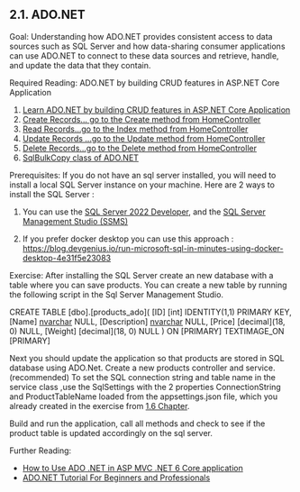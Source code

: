 ## 2.1. ADO.NET
Goal: Understanding how ADO.NET provides consistent access to data sources such as SQL Server and how data-sharing consumer applications can use ADO.NET to connect to these data sources and retrieve, handle, and update the data that they contain.

Required Reading: ADO.NET by building CRUD features in ASP.NET Core Application
1. [Learn ADO.NET by building CRUD features in ASP.NET Core Application](https://www.yogihosting.com/ado-net-aspnet-core/)
2. [Create Records... go to the Create method from HomeController](https://www.yogihosting.com/create-records-ado-net-aspnet-core/)
3. [Read Records...go to the Index method from HomeController](https://www.yogihosting.com/read-records-ado-net-aspnet-core/)
4. [Update Records ...go to the Update method from HomeController](https://www.yogihosting.com/update-records-ado-net-aspnet-core/)
5. [Delete Records...go to the Delete method from HomeController](https://www.yogihosting.com/delete-records-ado-net-aspnet-core/)
6. [SqlBulkCopy class of ADO.NET](https://www.yogihosting.com/sqlbulkcopy-class-of-ado-net/)

Prerequisites:
If you do not have an sql server installed, you will need to install a local SQL Server instance on your machine.
Here are 2 ways to install the SQL Server :
1. You can use the [SQL Server 2022 Developer](https://www.microsoft.com/en-us/sql-server/sql-server-downloads),
and the [SQL Server Management Studio (SSMS)](https://learn.microsoft.com/en-us/sql/ssms/download-sql-server-management-studio-ssms?view=sql-server-ver16)

2. If you prefer docker desktop you can use this approach : https://blog.devgenius.io/run-microsoft-sql-in-minutes-using-docker-desktop-4e31f5e23083

Exercise:
After installing the SQL Server create an new database with a table where you can save products.
You can create a new table by running the following script in the Sql Server Management Studio.

CREATE TABLE [dbo].[products_ado](
	[ID] [int] IDENTITY(1,1) PRIMARY KEY,
	[Name] [nvarchar](50) NULL,
	[Description] [nvarchar](max) NULL,
	[Price] [decimal](18, 0) NULL,
	[Weight] [decimal](18, 0) NULL
) ON [PRIMARY] TEXTIMAGE_ON [PRIMARY]

Next you should update the application so that products are stored in SQL database using ADO.Net.
Create a new products controller and service.(recommended)
To set the SQL connection string and table name in the service class ,use the SqlSettings with the 2 properties ConnectionString and ProductTableName loaded from the appsettings.json file, which you already created in the exercise from [1.6 Chapter](https://github.com/msg-CareerPaths/csharp-training/blob/main/chapters/103-configurations.md).

Build and run the application, call all methods and check to see if the product table is updated accordingly on the sql server.

Further Reading:
* [How to Use ADO .NET in ASP MVC .NET 6 Core application](https://www.youtube.com/watch?v=QN4gKyCEzHA)
* [ADO.NET Tutorial For Beginners and Professionals](https://dotnettutorials.net/lesson/what-is-ado-net/)
